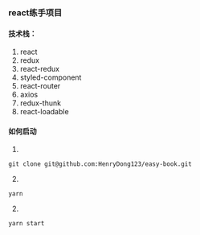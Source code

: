 ### react练手项目<br/>
#### 技术栈：
1. react 
2. redux
3. react-redux 
4. styled-component
5. react-router
6. axios
7. redux-thunk
8. react-loadable

#### 如何启动
1.
```
git clone git@github.com:HenryDong123/easy-book.git
```
2.
```
yarn
```

2.
```$xslt
yarn start
```
